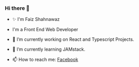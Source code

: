 ### Hi there 👋

<!--
**faiz260/faiz260** is a ✨ _special_ ✨ repository because its `README.md` (this file) appears on your GitHub profile.
Here are some ideas to get you started:
-->
- ✨ I'm Faiz Shahnawaz
-    I'm a Front End Web Developer
- 🔭 I’m currently working on React and Typescript Projects.
- 🌱 I’m currently learning JAMstack.

- 📫 How to reach me: [Facebook](https://www.facebook.com/M.faiz.raza.qadri.25/)



